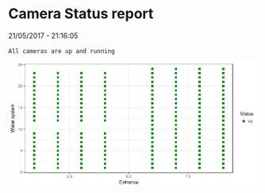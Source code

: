 Camera Status report
================
21/05/2017 - 21:16:05

    All cameras are up and running

![](camreport_files/figure-markdown_github/unnamed-chunk-2-1.png)

